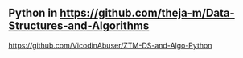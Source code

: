 ## Python in https://github.com/theja-m/Data-Structures-and-Algorithms
https://github.com/VicodinAbuser/ZTM-DS-and-Algo-Python
